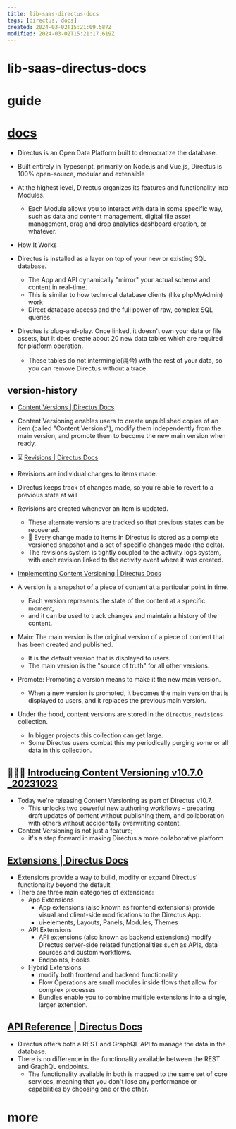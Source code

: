 ```yaml
---
title: lib-saas-directus-docs
tags: [directus, docs]
created: 2024-03-02T15:21:09.587Z
modified: 2024-03-02T15:21:17.619Z
---
```


# lib-saas-directus-docs

# guide

# [docs](https://docs.directus.io/)
- Directus is an Open Data Platform built to democratize the database.
- Built entirely in Typescript, primarily on Node.js and Vue.js, Directus is 100% open-source, modular and extensible

- At the highest level, Directus organizes its features and functionality into Modules. 
  - Each Module allows you to interact with data in some specific way, such as data and content management, digital file asset management, drag and drop analytics dashboard creation, or whatever.

- How It Works
- Directus is installed as a layer on top of your new or existing SQL database.
  - The App and API dynamically "mirror" your actual schema and content in real-time. 
  - This is similar to how technical database clients (like phpMyAdmin) work
  - Direct database access and the full power of raw, complex SQL queries.
- Directus is plug-and-play. Once linked, it doesn't own your data or file assets, but it does create about 20 new data tables which are required for platform operation. 
  - These tables do not intermingle(混合) with the rest of your data, so you can remove Directus without a trace.

## version-history

- [Content Versions | Directus Docs](https://docs.directus.io/reference/system/versions.html)

- Content Versioning enables users to create unpublished copies of an item (called "Content Versions"), modify them independently from the main version, and promote them to become the new main version when ready.

- ⌛️ [Revisions | Directus Docs](https://docs.directus.io/reference/system/revisions.html)
- Revisions are individual changes to items made. 
- Directus keeps track of changes made, so you're able to revert to a previous state at will
- Revisions are created whenever an Item is updated. 
  - These alternate versions are tracked so that previous states can be recovered. 
  - 🧐 Every change made to items in Directus is stored as a complete versioned snapshot and a set of specific changes made (the delta). 
  - The revisions system is tightly coupled to the activity logs system, with each revision linked to the activity event where it was created.

- [Implementing Content Versioning | Directus Docs](https://docs.directus.io/guides/headless-cms/content-versioning.html)
- A version is a snapshot of a piece of content at a particular point in time. 
  - Each version represents the state of the content at a specific moment, 
  - and it can be used to track changes and maintain a history of the content.
- Main: The main version is the original version of a piece of content that has been created and published. 
  - It is the default version that is displayed to users. 
  - The main version is the "source of truth" for all other versions.
- Promote: Promoting a version means to make it the new main version. 
  - When a new version is promoted, it becomes the main version that is displayed to users, and it replaces the previous main version.

- Under the hood, content versions are stored in the `directus_revisions` collection. 
  - In bigger projects this collection can get large.
  - Some Directus users combat this my periodically purging some or all data in this collection.

## 🔀🤝🏻 [Introducing Content Versioning v10.7.0 _20231023](https://directus.io/blog/introducing-content-versioning)

- Today we're releasing Content Versioning as part of Directus v10.7.
  - This unlocks two powerful new authoring workflows - preparing draft updates of content without publishing them, and collaboration with others without accidentally overwriting content.
- Content Versioning is not just a feature; 
  - it's a step forward in making Directus a more collaborative platform

## [Extensions | Directus Docs](https://docs.directus.io/extensions/introduction.html)

- Extensions provide a way to build, modify or expand Directus' functionality beyond the default
- There are three main categories of extensions:
  - App Extensions
    - App extensions (also known as frontend extensions) provide visual and client-side modifications to the Directus App.
    - ui-elements, Layouts, Panels, Modules, Themes
  - API Extensions
    - API extensions (also known as backend extensions) modify Directus server-side related functionalities such as APIs, data sources and custom workflows.
    - Endpoints, Hooks
  - Hybrid Extensions
    - modify both frontend and backend functionality
    - Flow Operations are small modules inside flows that allow for complex processes
    - Bundles enable you to combine multiple extensions into a single, larger extension.

## [API Reference | Directus Docs](https://docs.directus.io/reference/introduction.html)

- Directus offers both a REST and GraphQL API to manage the data in the database.
- There is no difference in the functionality available between the REST and GraphQL endpoints. 
  - The functionality available in both is mapped to the same set of core services, meaning that you don't lose any performance or capabilities by choosing one or the other.
# more
